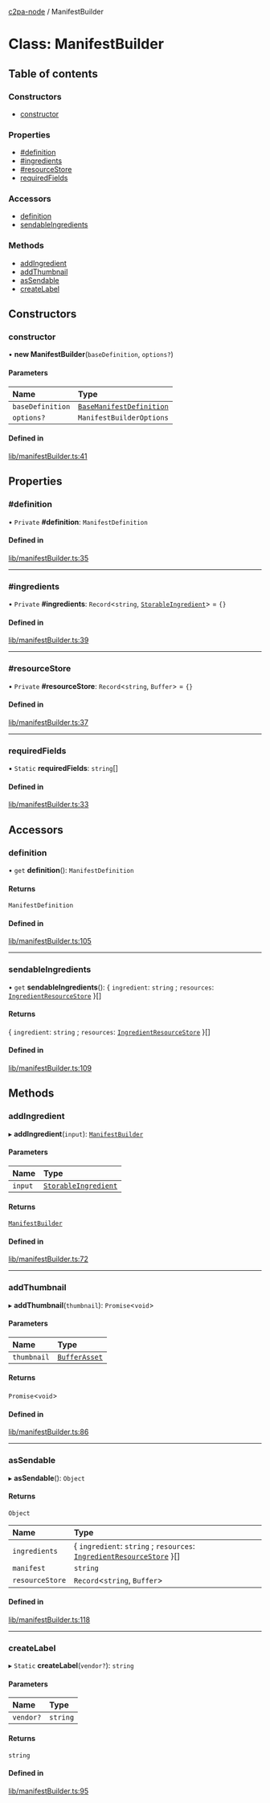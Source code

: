[c2pa-node](../README.md) / ManifestBuilder

# Class: ManifestBuilder

## Table of contents

### Constructors

- [constructor](ManifestBuilder.md#constructor)

### Properties

- [#definition](ManifestBuilder.md##definition)
- [#ingredients](ManifestBuilder.md##ingredients)
- [#resourceStore](ManifestBuilder.md##resourcestore)
- [requiredFields](ManifestBuilder.md#requiredfields)

### Accessors

- [definition](ManifestBuilder.md#definition)
- [sendableIngredients](ManifestBuilder.md#sendableingredients)

### Methods

- [addIngredient](ManifestBuilder.md#addingredient)
- [addThumbnail](ManifestBuilder.md#addthumbnail)
- [asSendable](ManifestBuilder.md#assendable)
- [createLabel](ManifestBuilder.md#createlabel)

## Constructors

### constructor

• **new ManifestBuilder**(`baseDefinition`, `options?`)

#### Parameters

| Name | Type |
| :------ | :------ |
| `baseDefinition` | [`BaseManifestDefinition`](../README.md#basemanifestdefinition) |
| `options?` | `ManifestBuilderOptions` |

#### Defined in

[lib/manifestBuilder.ts:41](https://github.com/contentauth/c2pa-node/blob/e77ed14/js-src/lib/manifestBuilder.ts#L41)

## Properties

### #definition

• `Private` **#definition**: `ManifestDefinition`

#### Defined in

[lib/manifestBuilder.ts:35](https://github.com/contentauth/c2pa-node/blob/e77ed14/js-src/lib/manifestBuilder.ts#L35)

___

### #ingredients

• `Private` **#ingredients**: `Record`<`string`, [`StorableIngredient`](../interfaces/StorableIngredient.md)\> = `{}`

#### Defined in

[lib/manifestBuilder.ts:39](https://github.com/contentauth/c2pa-node/blob/e77ed14/js-src/lib/manifestBuilder.ts#L39)

___

### #resourceStore

• `Private` **#resourceStore**: `Record`<`string`, `Buffer`\> = `{}`

#### Defined in

[lib/manifestBuilder.ts:37](https://github.com/contentauth/c2pa-node/blob/e77ed14/js-src/lib/manifestBuilder.ts#L37)

___

### requiredFields

▪ `Static` **requiredFields**: `string`[]

#### Defined in

[lib/manifestBuilder.ts:33](https://github.com/contentauth/c2pa-node/blob/e77ed14/js-src/lib/manifestBuilder.ts#L33)

## Accessors

### definition

• `get` **definition**(): `ManifestDefinition`

#### Returns

`ManifestDefinition`

#### Defined in

[lib/manifestBuilder.ts:105](https://github.com/contentauth/c2pa-node/blob/e77ed14/js-src/lib/manifestBuilder.ts#L105)

___

### sendableIngredients

• `get` **sendableIngredients**(): { `ingredient`: `string` ; `resources`: [`IngredientResourceStore`](../README.md#ingredientresourcestore)  }[]

#### Returns

{ `ingredient`: `string` ; `resources`: [`IngredientResourceStore`](../README.md#ingredientresourcestore)  }[]

#### Defined in

[lib/manifestBuilder.ts:109](https://github.com/contentauth/c2pa-node/blob/e77ed14/js-src/lib/manifestBuilder.ts#L109)

## Methods

### addIngredient

▸ **addIngredient**(`input`): [`ManifestBuilder`](ManifestBuilder.md)

#### Parameters

| Name | Type |
| :------ | :------ |
| `input` | [`StorableIngredient`](../interfaces/StorableIngredient.md) |

#### Returns

[`ManifestBuilder`](ManifestBuilder.md)

#### Defined in

[lib/manifestBuilder.ts:72](https://github.com/contentauth/c2pa-node/blob/e77ed14/js-src/lib/manifestBuilder.ts#L72)

___

### addThumbnail

▸ **addThumbnail**(`thumbnail`): `Promise`<`void`\>

#### Parameters

| Name | Type |
| :------ | :------ |
| `thumbnail` | [`BufferAsset`](../interfaces/BufferAsset.md) |

#### Returns

`Promise`<`void`\>

#### Defined in

[lib/manifestBuilder.ts:86](https://github.com/contentauth/c2pa-node/blob/e77ed14/js-src/lib/manifestBuilder.ts#L86)

___

### asSendable

▸ **asSendable**(): `Object`

#### Returns

`Object`

| Name | Type |
| :------ | :------ |
| `ingredients` | { `ingredient`: `string` ; `resources`: [`IngredientResourceStore`](../README.md#ingredientresourcestore)  }[] |
| `manifest` | `string` |
| `resourceStore` | `Record`<`string`, `Buffer`\> |

#### Defined in

[lib/manifestBuilder.ts:118](https://github.com/contentauth/c2pa-node/blob/e77ed14/js-src/lib/manifestBuilder.ts#L118)

___

### createLabel

▸ `Static` **createLabel**(`vendor?`): `string`

#### Parameters

| Name | Type |
| :------ | :------ |
| `vendor?` | `string` |

#### Returns

`string`

#### Defined in

[lib/manifestBuilder.ts:95](https://github.com/contentauth/c2pa-node/blob/e77ed14/js-src/lib/manifestBuilder.ts#L95)
